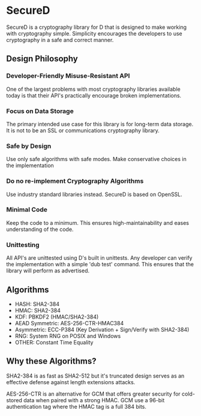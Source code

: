 # SecureD

SecureD is a cryptography library for D that is designed to make working with cryptography simple. Simplicity encourages the developers to use cryptography in a safe and correct manner.

## Design Philosophy

### Developer-Friendly Misuse-Resistant API
One of the largest problems with most cryptography libraries available today is that their API's practically encourage broken implementations.

### Focus on Data Storage
The primary intended use case for this library is for long-term data storage. It is not to be an SSL or communications cryptography library.

### Safe by Design
Use only safe algorithms with safe modes. Make conservative choices in the implementation

### Do no re-implement Cryptography Algorithms
Use industry standard libraries instead. SecureD is based on OpenSSL.

### Minimal Code
Keep the code to a minimum. This ensures high-maintainability and eases understanding of the code.

### Unittesting
All API's are unittested using D's built in unittests. Any developer can verify the implementation with a simple 'dub test' command. This ensures that the library will perform as advertised.

## Algorithms

- HASH:				SHA2-384
- HMAC:				SHA2-384
- KDF:				PBKDF2 (HMAC/SHA2-384)
- AEAD Symmetric: 	AES-256-CTR-HMAC384
- Asymmetric:		ECC-P384 (Key Derivation + Sign/Verify with SHA2-384)
- RNG: 				System RNG on POSIX and Windows
- OTHER: 			Constant Time Equality

## Why these Algorithms?

SHA2-384 is as fast as SHA2-512 but it's truncated design serves as an effective defense against length extensions attacks.

AES-256-CTR is an alternative for GCM that offers greater security for cold-stored data when paired with a strong HMAC. GCM use a 96-bit authentication tag where the HMAC tag is a full 384 bits.
